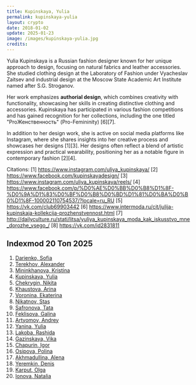 ```yaml
---
title: Kupinskaya, Yulia
permalink: kupinskaya-yulia
layout: crypto
date: 2018-01-02
update: 2025-01-23
image: /images/kupinskaya-yulia.jpg
credits:
---
```


Yulia Kupinskaya is a Russian fashion designer known for her unique approach to design, focusing on natural fabrics and leather accessories. She studied clothing design at the Laboratory of Fashion under Vyacheslav Zaitsev and industrial design at the Moscow State Academic Art Institute named after S.G. Stroganov.

Her work emphasizes **authorial design**, which combines creativity with functionality, showcasing her skills in creating distinctive clothing and accessories. Kupinskaya has participated in various fashion competitions and has gained recognition for her collections, including the one titled "ProЖенственность" (Pro-Femininity) [6][7].

In addition to her design work, she is active on social media platforms like Instagram, where she shares insights into her creative process and showcases her designs [1][3]. Her designs often reflect a blend of artistic expression and practical wearability, positioning her as a notable figure in contemporary fashion [2][4].

Citations:
[1] https://www.instagram.com/uliya_kupinskaya/
[2] https://www.facebook.com/kupinskayadesign/
[3] https://www.instagram.com/uliya_kupinskaya/reels/
[4] https://www.facebook.com/p/%D0%AE%D0%BB%D0%B8%D1%8F-%D0%9A%D1%83%D0%BF%D0%B8%D0%BD%D1%81%D0%BA%D0%B0%D1%8F-100002110754537/?locale=ru_RU
[5] https://vk.com/club69903442
[6] https://www.intermoda.ru/cit/julija-kupinskaja-kollekcija-prozhenstvennost.html
[7] http://dailyculture.ru/stati/litsa/yuliya_kupinskaya_moda_kak_iskusstvo_mne_dorozhe_vsego_/
[8] https://vk.com/id2831811


## Indexmod 20 Топ 2025

1. [Darienko, Sofia](darienko-sofia)  
2. [Terekhov, Alexander](terekhov-alexander)  
3. [Mininkhanova, Kristina](mininkhanova-kristina)  
4. [Kupinskaya, Yulia](kupinskaya-yulia)  
5. [Chekrygin, Nikita](chekrygin-nikita)  
6. [Khaustova, Arina](khaustova-arina)  
7. [Voronina, Ekaterina](voronina-ekaterina)  
8. [Nikatnov, Stas](nikatnov-stas)  
9. [Safronova, Tata](safronova-tata)  
10. [Feklisova, Galina](feklisova-galina)  
11. [Artyomov, Andrey](artyomov-andrey)  
12. [Yanina, Yulia](yanina-yulia)  
13. [Lakoba, Rashida](lakoba-rashida)  
14. [Gazinskaya, Vika](gazinskaya-vika)  
15. [Chapurin, Igor](chapurin-igor)  
16. [Osipova, Polina](osipova-polina)  
17. [Akhmadullina, Alena](akhmadullina-alena-designer)  
18. [Yeremkin, Denis](yeremkin-denis)  
19. [Karput, Olga](karput-olga)  
20. [Ionova, Natalia](ionova-natalia)  
